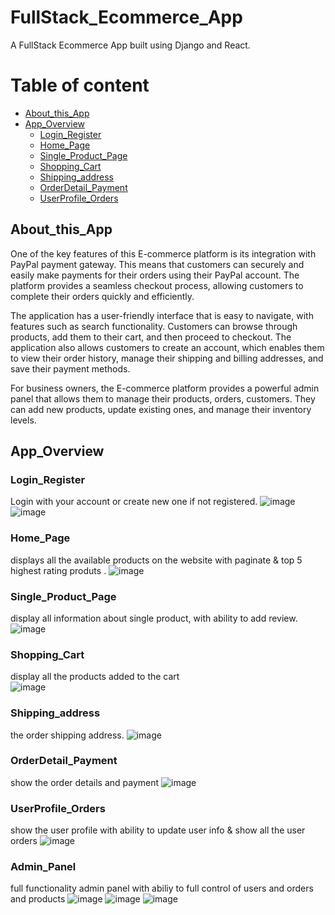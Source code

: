 # FullStack_Ecommerce_App
A FullStack Ecommerce App built using Django and React.

# Table of content 
- [About_this_App](#About_this_App)
- [App_Overview](#App_Overview)
  * [Login_Register](#Login_Register)
  * [Home_Page](#Home_Page)
  * [Single_Product_Page](#Single_Product_Page)
  * [Shopping_Cart](#Shopping_Cart)
  * [Shipping_address](#Shipping_address)
  * [OrderDetail_Payment](#OrderDetail_Payment)
  * [UserProfile_Orders](#UserProfile_Orders)



## About_this_App
One of the key features of this E-commerce platform is its integration with PayPal payment gateway. This means that customers can securely and easily make payments for their orders using their PayPal account. The platform provides a seamless checkout process, allowing customers to complete their orders quickly and efficiently.

The application has a user-friendly interface that is easy to navigate, with features such as search functionality. Customers can browse through products, add them to their cart, and then proceed to checkout. The application also allows customers to create an account, which enables them to view their order history, manage their shipping and billing addresses, and save their payment methods.

For business owners, the E-commerce platform provides a powerful admin panel that allows them to manage their products, orders, customers. They can add new products, update existing ones, and manage their inventory levels.


## App_Overview
### Login_Register
Login with your account or create new one if not registered.
![image](Github-Images/Login.png)
![image](Github-Images/Register.png)


### Home_Page
displays all the available products on the website with paginate & top 5 highest rating produts .
![image](Github-Images/Home.png)

### Single_Product_Page
display all information about single product, with ability to add review. 
![image](Github-Images/ProductPage.png)

### Shopping_Cart
display all the products added to the cart  
![image](Github-Images/ShoopingCart.png)

### Shipping_address
the order shipping address.
![image](Github-Images/ShippingAdress.png)

### OrderDetail_Payment
show the order details and payment 
![image](Github-Images/OrderDetails&paymentPage.png)

### UserProfile_Orders
show the user profile with ability to update user info & show all the user orders
![image](Github-Images/UserOrders&UpdateProfile.png)

### Admin_Panel 
full functionality admin panel with abiliy to full control of users and orders and products 
![image](Github-Images/AdminProductList.png)
![image](Github-Images/AdminOrderList.png)
![image](Github-Images/AdminUsersList.png)
